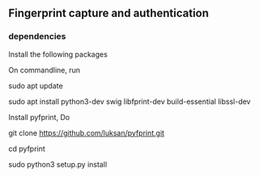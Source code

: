 ## Fingerprint capture and authentication

### dependencies
Install the following packages

On commandline, run

sudo apt update

sudo apt install python3-dev swig libfprint-dev build-essential libssl-dev

Install pyfprint,
Do

git clone https://github.com/luksan/pyfprint.git

cd pyfprint

sudo python3 setup.py install

